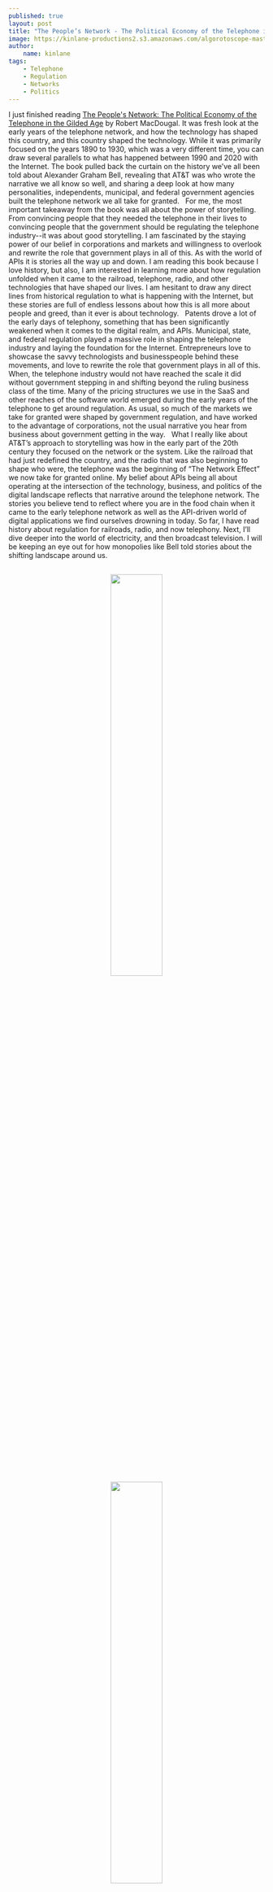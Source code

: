 ```yaml
---
published: true
layout: post
title: "The People’s Network - The Political Economy of the Telephone in the Gilded Age"
image: https://kinlane-productions2.s3.amazonaws.com/algorotoscope-master/amusement-park-amusement-park-2-copper-circuit.jpg
author:
    name: kinlane
tags:
    - Telephone
    - Regulation
    - Networks
    - Politics
---
```

I just finished reading [The People's Network: The Political Economy of the Telephone in the Gilded Age](https://www.amazon.com/Peoples-Network-Political-Telephone-American/dp/0812245695) by Robert MacDougal. It was fresh look at the early years of the telephone network, and how the technology has shaped this country, and this country shaped the technology. While it was primarily focused on the years 1890 to 1930, which was a very different time, you can draw several parallels to what has happened between 1990 and 2020 with the Internet. The book pulled back the curtain on the history we’ve all been told about Alexander Graham Bell, revealing that AT&T was who wrote the narrative we all know so well, and sharing a deep look at how many personalities, independents, municipal, and federal government agencies built the telephone network we all take for granted.
 
For me, the most important takeaway from the book was all about the power of storytelling. From convincing people that they needed the telephone in their lives to convincing people that the government should be regulating the telephone industry--it was about good storytelling. I am fascinated by the staying power of our belief in corporations and markets and willingness to overlook and rewrite the role that government plays in all of this. As with the world of APIs it is stories all the way up and down. I am reading this book because I love history, but also, I am interested in learning more about how regulation unfolded when it came to the railroad, telephone, radio, and other technologies that have shaped our lives. I am hesitant to draw any direct lines from historical regulation to what is happening with the Internet, but these stories are full of endless lessons about how this is all more about people and greed, than it ever is about technology.
 
Patents drove a lot of the early days of telephony, something that has been significantly weakened when it comes to the digital realm, and APIs. Municipal, state, and federal regulation played a massive role in shaping the telephone industry and laying the foundation for the Internet. Entrepreneurs love to showcase the savvy technologists and businesspeople behind these movements, and love to rewrite the role that government plays in all of this. When, the telephone industry would not have reached the scale it did without government stepping in and shifting beyond the ruling business class of the time. Many of the pricing structures we use in the SaaS and other reaches of the software world emerged during the early years of the telephone to get around regulation. As usual, so much of the markets we take for granted were shaped by government regulation, and have worked to the advantage of corporations, not the usual narrative you hear from business about government getting in the way. 
 
What I really like about AT&T’s approach to storytelling was how in the early part of the 20th century they focused on the network or the system. Like the railroad that had just redefined the country, and the radio that was also beginning to shape who were, the telephone was the beginning of “The Network Effect” we now take for granted online. My belief about APIs being all about operating at the intersection of the technology, business, and politics of the digital landscape reflects that narrative around the telephone network. The stories you believe tend to reflect where you are in the food chain when it came to the early telephone network as well as the API-driven world of digital applications we find ourselves drowning in today. So far, I have read history about regulation for railroads, radio, and now telephony. Next, I’ll dive deeper into the world of electricity, and then broadcast television. I will be keeping an eye out for how monopolies like Bell told stories about the shifting landscape around us.

<center>
<img src="https://kinlane-productions2.s3.amazonaws.com/peoples-network/IMG_4480.jpeg" width="45%" style="padding: 15px;">
<img src="https://kinlane-productions2.s3.amazonaws.com/peoples-network/IMG_4483.jpeg" width="45%" style="padding: 15px;">
<img src="https://kinlane-productions2.s3.amazonaws.com/peoples-network/IMG_4482.jpeg" width="45%" style="padding: 15px;">
<img src="https://kinlane-productions2.s3.amazonaws.com/peoples-network/IMG_4481.jpeg" width="45%" style="padding: 15px;">
</center>